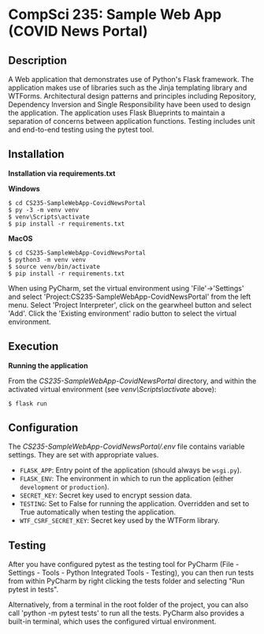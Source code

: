 # CompSci 235: Sample Web App (COVID News Portal)

## Description

A Web application that demonstrates use of Python's Flask framework. The application makes use of libraries such as the Jinja templating library and WTForms. Architectural design patterns and principles including Repository, Dependency Inversion and Single Responsibility have been used to design the application. The application uses Flask Blueprints to maintain a separation of concerns between application functions. Testing includes unit and end-to-end testing using the pytest tool. 

## Installation

**Installation via requirements.txt**

**Windows**
```shell
$ cd CS235-SampleWebApp-CovidNewsPortal
$ py -3 -m venv venv
$ venv\Scripts\activate
$ pip install -r requirements.txt
```

**MacOS**
```shell
$ cd CS235-SampleWebApp-CovidNewsPortal
$ python3 -m venv venv
$ source venv/bin/activate
$ pip install -r requirements.txt
```

When using PyCharm, set the virtual environment using 'File'->'Settings' and select 'Project:CS235-SampleWebApp-CovidNewsPortal' from the left menu. Select 'Project Interpreter', click on the gearwheel button and select 'Add'. Click the 'Existing environment' radio button to select the virtual environment. 

## Execution

**Running the application**

From the *CS235-SampleWebApp-CovidNewsPortal* directory, and within the activated virtual environment (see *venv\Scripts\activate* above):

````shell
$ flask run
```` 


## Configuration

The *CS235-SampleWebApp-CovidNewsPortal/.env* file contains variable settings. They are set with appropriate values.

* `FLASK_APP`: Entry point of the application (should always be `wsgi.py`).
* `FLASK_ENV`: The environment in which to run the application (either `development` or `production`).
* `SECRET_KEY`: Secret key used to encrypt session data.
* `TESTING`: Set to False for running the application. Overridden and set to True automatically when testing the application.
* `WTF_CSRF_SECRET_KEY`: Secret key used by the WTForm library.


## Testing

After you have configured pytest as the testing tool for PyCharm (File - Settings - Tools - Python Integrated Tools - Testing), you can then run tests from within PyCharm by right clicking the tests folder and selecting "Run pytest in tests".

Alternatively, from a terminal in the root folder of the project, you can also call 'python -m pytest tests' to run all the tests. PyCharm also provides a built-in terminal, which uses the configured virtual environment. 

 
